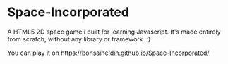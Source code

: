 # Space-Incorporated
A HTML5 2D space game i built for learning Javascript. It's made entirely from scratch, without any library or framework. :)

You can play it on https://bonsaiheldin.github.io/Space-Incorporated/
